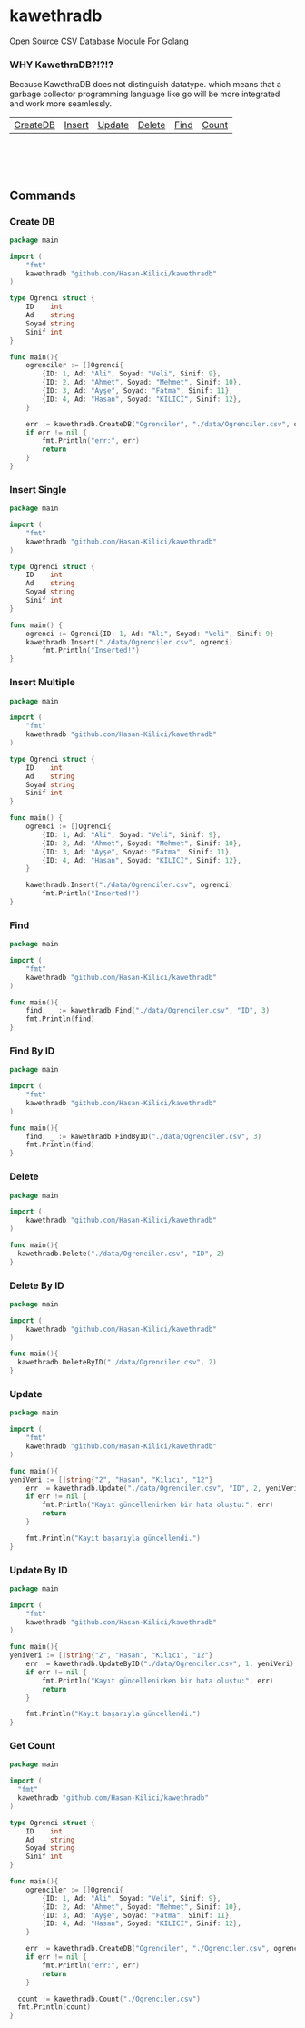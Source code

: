 # kawethradb <br>
Open Source CSV Database Module For Golang

### WHY KawethraDB?!?!?
Because KawethraDB does not distinguish datatype. 
which means that a garbage collector programming language like go will be more integrated and work more seamlessly.
<br>
<table>
<tr>
<td><a href="#create">CreateDB</a></td>
<td><a href="#insert">Insert</a></td>
<td><a href="#update">Update</a></td>
<td><a href="#delete">Delete</a></td>
<td><a href="#find">Find</a></td>
<td><a href="#count">Count</a></td>
</tr>
</table>
<br><br><br>

## Commands

<div id="create">

### Create DB
```go
package main

import (
	"fmt"
	kawethradb "github.com/Hasan-Kilici/kawethradb"
)

type Ogrenci struct {
	ID    int
	Ad    string
	Soyad string
	Sinif int
}

func main(){
	ogrenciler := []Ogrenci{
		{ID: 1, Ad: "Ali", Soyad: "Veli", Sinif: 9},
		{ID: 2, Ad: "Ahmet", Soyad: "Mehmet", Sinif: 10},
		{ID: 3, Ad: "Ayşe", Soyad: "Fatma", Sinif: 11},
		{ID: 4, Ad: "Hasan", Soyad: "KILICI", Sinif: 12},
	}

	err := kawethradb.CreateDB("Ogrenciler", "./data/Ogrenciler.csv", ogrenciler)
	if err != nil {
		fmt.Println("err:", err)
		return
	}
}
```
</div>
<div id="insert">

### Insert Single
```go
package main

import (
	"fmt"
	kawethradb "github.com/Hasan-Kilici/kawethradb"
)

type Ogrenci struct {
	ID    int
	Ad    string
	Soyad string
	Sinif int
}

func main() {
	ogrenci := Ogrenci{ID: 1, Ad: "Ali", Soyad: "Veli", Sinif: 9}
	kawethradb.Insert("./data/Ogrenciler.csv", ogrenci)
        fmt.Println("Inserted!")
}
```
### Insert Multiple
```go
package main

import (
	"fmt"
	kawethradb "github.com/Hasan-Kilici/kawethradb"
)

type Ogrenci struct {
	ID    int
	Ad    string
	Soyad string
	Sinif int
}

func main() {
	ogrenci := []Ogrenci{
		{ID: 1, Ad: "Ali", Soyad: "Veli", Sinif: 9},
		{ID: 2, Ad: "Ahmet", Soyad: "Mehmet", Sinif: 10},
		{ID: 3, Ad: "Ayşe", Soyad: "Fatma", Sinif: 11},
		{ID: 4, Ad: "Hasan", Soyad: "KILICI", Sinif: 12},
	}

	kawethradb.Insert("./data/Ogrenciler.csv", ogrenci)
        fmt.Println("Inserted!")
}
```
</div>
<div id="find">

### Find
```go
package main

import (
	"fmt"
	kawethradb "github.com/Hasan-Kilici/kawethradb"
)

func main(){
	find, _ := kawethradb.Find("./data/Ogrenciler.csv", "ID", 3)
	fmt.Println(find)
}
```
### Find By ID
```go
package main

import (
	"fmt"
	kawethradb "github.com/Hasan-Kilici/kawethradb"
)

func main(){
	find, _ := kawethradb.FindByID("./data/Ogrenciler.csv", 3)
	fmt.Println(find)
}
```
</div>
<div id="delete">

### Delete
```go
package main

import (
	kawethradb "github.com/Hasan-Kilici/kawethradb"
)

func main(){
  kawethradb.Delete("./data/Ogrenciler.csv", "ID", 2)
}
```
	
### Delete By ID
```go
package main

import (
	kawethradb "github.com/Hasan-Kilici/kawethradb"
)

func main(){
  kawethradb.DeleteByID("./data/Ogrenciler.csv", 2)
}
```
</div>
<div id="update">

### Update
```go
package main

import (
	"fmt"
	kawethradb "github.com/Hasan-Kilici/kawethradb"
)

func main(){
yeniVeri := []string{"2", "Hasan", "Kılıcı", "12"}
	err := kawethradb.Update("./data/Ogrenciler.csv", "ID", 2, yeniVeri)
	if err != nil {
		fmt.Println("Kayıt güncellenirken bir hata oluştu:", err)
		return
	}

	fmt.Println("Kayıt başarıyla güncellendi.")
}
```
### Update By ID
```go
package main

import (
	"fmt"
	kawethradb "github.com/Hasan-Kilici/kawethradb"
)

func main(){
yeniVeri := []string{"2", "Hasan", "Kılıcı", "12"}
	err := kawethradb.UpdateByID("./data/Ogrenciler.csv", 1, yeniVeri)
	if err != nil {
		fmt.Println("Kayıt güncellenirken bir hata oluştu:", err)
		return
	}

	fmt.Println("Kayıt başarıyla güncellendi.")
}
```
</div>
<div id="count">

### Get Count
```go
package main

import (
  "fmt"
  kawethradb "github.com/Hasan-Kilici/kawethradb"
)

type Ogrenci struct {
	ID    int
	Ad    string
	Soyad string
	Sinif int
}

func main(){
	ogrenciler := []Ogrenci{
		{ID: 1, Ad: "Ali", Soyad: "Veli", Sinif: 9},
		{ID: 2, Ad: "Ahmet", Soyad: "Mehmet", Sinif: 10},
		{ID: 3, Ad: "Ayşe", Soyad: "Fatma", Sinif: 11},
		{ID: 4, Ad: "Hasan", Soyad: "KILICI", Sinif: 12},
	}

	err := kawethradb.CreateDB("Ogrenciler", "./Ogrenciler.csv", ogrenciler)
	if err != nil {
		fmt.Println("err:", err)
		return
	}

  count := kawethradb.Count("./Ogrenciler.csv")
  fmt.Println(count)
}

```
</div>
